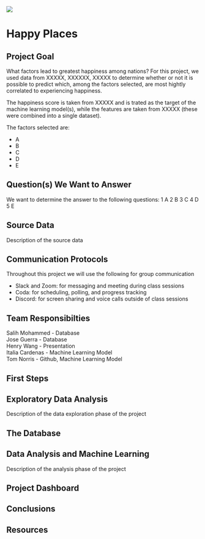 <img src="https://github.com/tn64/happy_places/blob/main/Resources/earth_from_space.png"></br>

# Happy Places

## Project Goal
What factors lead to greatest happiness among nations? For this project, we used data from XXXXX, XXXXXX, XXXXX to determine whether or not it is possible to predict which, among the factors selected, are most hightly correlated to experiencing happiness.

The happiness score is taken from XXXXX and is trated as the target of the machine learning model(s), while the features are taken from XXXXX (these were combined into a single dataset).

The factors selected are:
- A
- B
- C
- D
- E

## Question(s) We Want to Answer
We want to determine the answer to the following questions:
1 A
2 B
3 C
4 D
5 E

## Source Data
Description of the source data

## Communication Protocols

Throughout this project we will use the following for group communication
- Slack and Zoom: for messaging and meeting during class sessions
- Coda: for scheduling, polling, and progress tracking
- Discord: for screen sharing and voice calls outside of class sessions

## Team Responsibilties
Salih Mohammed - Database</br>
Jose Guerra - Database</br>
Henry Wang - Presentation</br>
Italia Cardenas - Machine Learning Model</br>
Tom Norris - Github, Machine Learning Model</br>

## First Steps

## Exploratory Data Analysis
Description of the data exploration phase of the project

## The Database

## Data Analysis and Machine Learning
Description of the analysis phase of the project

## Project Dashboard

## Conclusions 

## Resources
